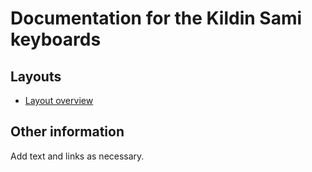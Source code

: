 # Documentation for the Kildin Sami keyboards


## Layouts

-   [Layout overview](layout.html)

## Other information

Add text and links as necessary.
